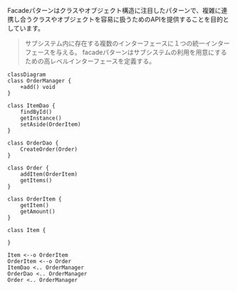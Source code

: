 Facadeパターンはクラスやオブジェクト構造に注目したパターンで、複雑に連携し合うクラスやオブジェクトを容易に扱うためのAPIを提供することを目的としています。
> サブシステム内に存在する複数のインターフェースに１つの統一インターフェースを与える。
> facadeパターンはサブシステムの利用を用意にするための高レベルインターフェースを定義する。

```mermaid
classDiagram
class OrderManager {
    +add() void
}

class ItemDao {
    findById()
    getInstance()
    setAside(OrderItem)
}

class OrderDao {
    CreateOrder(Order)
}

class Order {
    addItem(OrderItem)
    getItems()
}

class OrderItem {
    getItem()
    getAmount()
}

class Item {
    
}

Item <--o OrderItem
OrderItem <--o Order
ItemDao <.. OrderManager
OrderDao <.. OrderManager
Order <.. OrderManager
``` 
